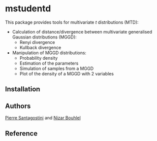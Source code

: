 # mstudentd

This package provides tools for multivariate $t$ distributions (MTD):

* Calculation of distance/divergence between multivariate generalised Gaussian distributions (MGGD):
  + Renyi divergence
  + Kullback divergence
* Manipulation of MGGD distributions:
  + Probability density
  + Estimation of the parameters
  + Simulation of samples from a MGGD
  + Plot of the density of a MGGD with 2 variables

## Installation

## Authors

[Pierre Santagostini](mailto:pierre.santagostini@agrocampus-ouest.fr) and [Nizar Bouhlel](mailto:nizar.bouhlel@agrocampus-ouest.fr)

## Reference
